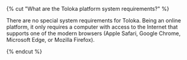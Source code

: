{% cut "What are the Toloka platform system requirements?" %}

There are no special system requirements for Toloka. Being an online platform, it only requires a computer with access to the Internet that supports one of the modern browsers (Apple Safari, Google Chrome, Microsoft Edge, or Mozilla Firefox).

{% endcut %}